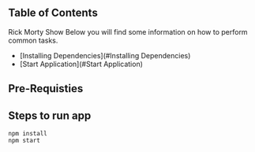 ## Table of Contents
Rick Morty Show
Below you will find some information on how to perform common tasks.<br>

- [Installing Dependencies](#Installing Dependencies)
- [Start Application](#Start Application)

## Pre-Requisties


## Steps to run app 
```
npm install
npm start
```